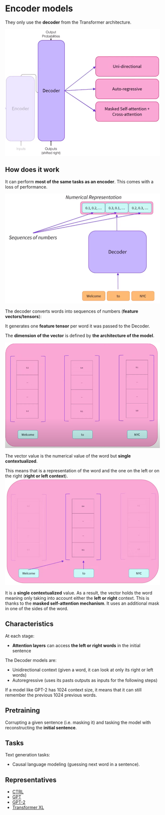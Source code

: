 # Encoder models
They only use the **decoder** from the Transformer architecture. 

![Feature Vectors](Images/1_decoder.png "Feature Vectors")

## How does it work
It can perform **most of the same tasks as an encoder**. This comes with a loss of performance. 

![Feature Vectors](Images/2_decoder.png "Feature Vectors")


The decoder converts words into sequences of numbers (**feature vectors/tensors**):

It generates one **feature tensor** per word it was passed to the Decoder.

The **dimension of the vector** is defined by **the architecture of the model**. 

![Feature Vectors](Images/2_encoder.png "Feature Vectors")


The vector value is the numerical value of the word but **single contextualized**. 

This means that is a representation of the word and the one on the left or on the right (**right or left context**). 
![Feature Vectors](Images/3_decoder.png "Feature Vectors")

It is a **single contextualized** value. As a result, the vector holds the word meaning only taking into account either the **left or right** context.
This is thanks to the **masked self-attention mechanism**. It uses an additional mask in one of the sides of the word.

## Characteristics
At each stage: 
- **Attention layers** can access **the left or right words** in the initial sentence

The Decoder models are: 
- Unidirectional context (given a word, it can look at only its right or left words)
- Autoregressive (uses its pasts outputs as inputs for the following steps)

If a model like GPT-2 has 1024 context size, it means that it can still remember the previous 1024 previous words.
## Pretraining
Corrupting a given sentence (i.e. masking it) and tasking the model with reconstructing the **initial sentence**.


## Tasks
Text generation tasks:
- Causal language modeling (guessing next word in a sentence).


## Representatives
- [CTRL](https://huggingface.co/transformers/model_doc/ctrl.html)
- [GPT](https://huggingface.co/docs/transformers/model_doc/openai-gpt)
- [GPT-2](https://huggingface.co/transformers/model_doc/gpt2.html)
- [Transformer XL](https://huggingface.co/transformers/model_doc/transfo-xl.html)